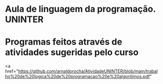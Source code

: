 # Aula de linguagem da programação. UNINTER
# Programas feitos através de atividades sugeridas pelo curso

<a href="https://github.com/arnaldorocha/AtividadeUNINTER/blob/main/trabalho%20de%20logica%20de%20programacao%20e%20algoritimos.pdf" </a>
